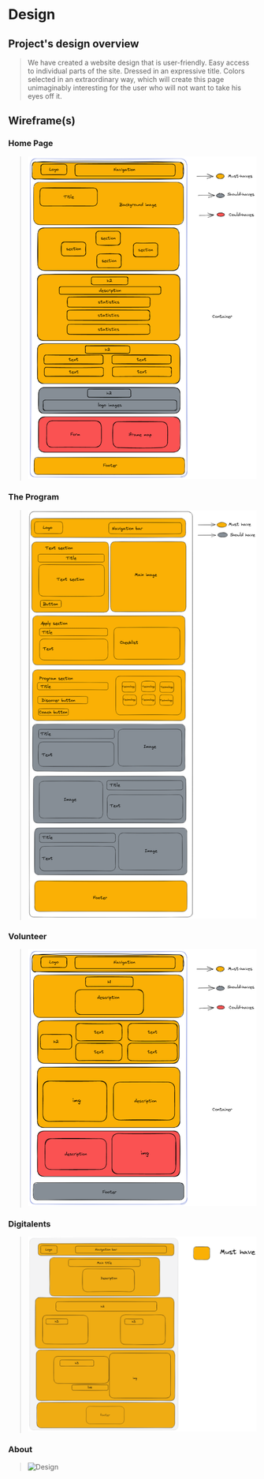 # Design

## Project's design overview

> We have created a website design that is user-friendly. Easy access to
> individual parts of the site. Dressed in an expressive title. Colors selected
> in an extraordinary way, which will create this page unimaginably interesting
> for the user who will not want to take his eyes off it.

## Wireframe(s)

### Home Page

> ![Design](../public/design_home.png)

### The Program

> ![Design](../public/design_program.png)

### Volunteer

> ![Design](../public/design_volunteer.png)

### Digitalents

> ![Design](../public/design_digitalents.png)

### About

> ![Design](../public/design_about.png%20.png)
